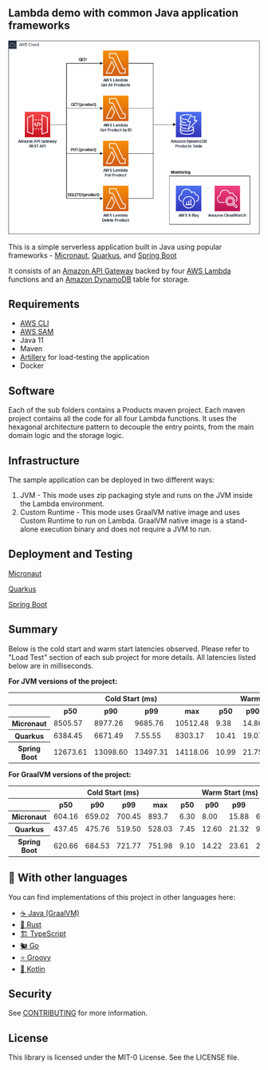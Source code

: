 ## Lambda demo with common Java application frameworks

<p align="center">
  <img src="imgs/diagram.jpg" alt="Architecture diagram"/>
</p>

This is a simple serverless application built in Java using popular frameworks - [Micronaut](https://micronaut.io/), [Quarkus](https://quarkus.io/), and [Spring Boot](https://spring.io/projects/spring-boot)

It consists of an [Amazon API Gateway](https://aws.amazon.com/api-gateway/) backed by four [AWS Lambda](https://aws.amazon.com/lambda/)
functions and an [Amazon DynamoDB](https://aws.amazon.com/dynamodb/) table for storage.

## Requirements

- [AWS CLI](https://aws.amazon.com/cli/)
- [AWS SAM](https://aws.amazon.com/serverless/sam/)
- Java 11
- Maven
- [Artillery](https://www.artillery.io/) for load-testing the application
- Docker

## Software

Each of the sub folders contains a Products maven project. Each maven project contains all the code for all four
Lambda functions. It uses the hexagonal architecture pattern to decouple the entry points, from the main domain logic
and the storage logic.

## Infrastructure

The sample application can be deployed in two different ways:
1. JVM - This mode uses zip packaging style and runs on the JVM inside the Lambda environment.
2. Custom Runtime - This mode uses GraalVM native image and uses Custom Runtime to run on Lambda. 
   GraalVM native image is a stand-alone execution binary and does not require a JVM to run.

## Deployment and Testing

[Micronaut](micronaut)

[Quarkus](quarkus)

[Spring Boot](springboot)

## Summary

Below is the cold start and warm start latencies observed. Please refer to "Load Test" section of each sub project for more details.
All latencies listed below are in milliseconds.

**For JVM versions of the project:**

<table class="table-bordered">
        <tr>
            <th colspan="1" style="horizontal-align : middle;text-align:center;"></th>
            <th colspan="4" style="horizontal-align : middle;text-align:center;">Cold Start (ms)</th>
            <th colspan="4" style="horizontal-align : middle;text-align:center;">Warm Start (ms)</th>           
        </tr>
        <tr>
            <th></th>
            <th scope="col">p50</th>
            <th scope="col">p90</th>
            <th scope="col">p99</th>
            <th scope="col">max</th>
            <th scope="col">p50</th>
            <th scope="col">p90</th>
            <th scope="col">p99</th>
            <th scope="col">max</th>
        </tr>        
        <tr>
            <th>Micronaut</th>
            <td>8505.57</td>
            <td>8977.26</td>
            <td>9685.76</td>
            <td>10512.48</td>
            <td>9.38</td>
            <td>14.86</td>
            <td>40.39</td>
            <td>553.75</td>
        </tr>
        <tr>
            <th>Quarkus</th>
            <td>6384.45</td>
            <td>6671.49</td>
            <td>7.55.55</td>
            <td>8303.17</td>
            <td>10.41</td>
            <td>19.07</td>
            <td>48.45</td>
            <td>317.69</td>
        </tr>
        <tr>
            <th>Spring Boot</th>
            <td>12673.61</td>
            <td>13098.60</td>
            <td>13497.31</td>
            <td>14118.06</td>
            <td>10.99</td>
            <td>21.75</td>
            <td>75.00</td>
            <td>419.9</td>
        </tr>
</table>
    
**For GraalVM versions of the project:**

<table class="table-bordered">
        <tr>
            <th colspan="1" style="horizontal-align : middle;text-align:center;"></th>
            <th colspan="4" style="horizontal-align : middle;text-align:center;">Cold Start (ms)</th>
            <th colspan="4" style="horizontal-align : middle;text-align:center;">Warm Start (ms)</th>           
        </tr>
        <tr>
            <th></th>
            <th scope="col">p50</th>
            <th scope="col">p90</th>
            <th scope="col">p99</th>
            <th scope="col">max</th>
            <th scope="col">p50</th>
            <th scope="col">p90</th>
            <th scope="col">p99</th>
            <th scope="col">max</th>
        </tr>        
        <tr>
            <th>Micronaut</th>
            <td>604.16</td>
            <td>659.02</td>
            <td>700.45</td>
            <td>893.7</td>
            <td>6.30</td>
            <td>8.00</td>
            <td>15.88</td>
            <td>69.9</td>
        </tr>
        <tr>
            <th>Quarkus</th>
            <td>437.45</td>
            <td>475.76</td>
            <td>519.50</td>
            <td>528.03</td>
            <td>7.45</td>
            <td>12.60</td>
            <td>21.32</td>
            <td>93.45</td>
        </tr>
        <tr>
            <th>Spring Boot</th>
            <td>620.66</td>
            <td>684.53</td>
            <td>721.77</td>
            <td>751.98</td>
            <td>9.10</td>
            <td>14.22</td>
            <td>23.61</td>
            <td>259.16</td>
        </tr>
</table>



## 👀 With other languages

You can find implementations of this project in other languages here:

* [☕ Java (GraalVM)](https://github.com/aws-samples/serverless-graalvm-demo)
* [🦀 Rust](https://github.com/aws-samples/serverless-rust-demo)
* [🏗️ TypeScript](https://github.com/aws-samples/serverless-typescript-demo)
* [🐿️ Go](https://github.com/aws-samples/serverless-go-demo)
* [⭐ Groovy](https://github.com/aws-samples/serverless-groovy-demo)
* [🤖 Kotlin](https://github.com/aws-samples/serverless-kotlin-demo)

## Security

See [CONTRIBUTING](CONTRIBUTING.md#security-issue-notifications) for more information.

## License

This library is licensed under the MIT-0 License. See the LICENSE file.

